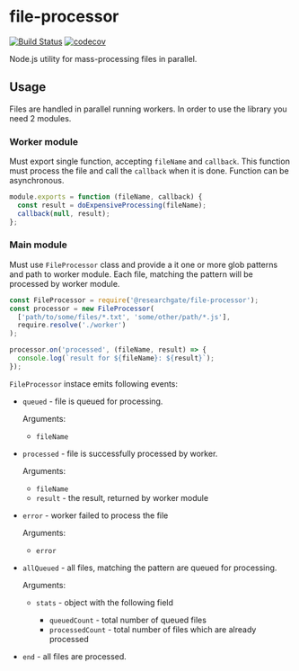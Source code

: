 # file-processor

[![Build Status](https://travis-ci.com/researchgate/node-file-processor.svg?branch=master)](https://travis-ci.com/researchgate/node-file-processor)
[![codecov](https://codecov.io/gh/researchgate/node-file-processor/branch/master/graph/badge.svg)](https://codecov.io/gh/researchgate/node-file-processor)

Node.js utility for mass-processing files in parallel.

## Usage

Files are handled in parallel running workers. In order to use the library you
need 2 modules.

### Worker module

Must export single function, accepting `fileName` and `callback`. This function
must process the file and call the `callback` when it is done. Function can be
asynchronous.

```js
module.exports = function (fileName, callback) {
  const result = doExpensiveProcessing(fileName);
  callback(null, result);
};
```

### Main module

Must use `FileProcessor` class and provide a it one or more glob patterns and
path to worker module. Each file, matching the pattern will be processed by
worker module.

```js
const FileProcessor = require('@researchgate/file-processor');
const processor = new FileProcessor(
  ['path/to/some/files/*.txt', 'some/other/path/*.js'],
  require.resolve('./worker')
);

processor.on('processed', (fileName, result) => {
  console.log(`result for ${fileName}: ${result}`);
});
```

`FileProcessor` instace emits following events:

- `queued` - file is queued for processing.

  Arguments:

  - `fileName`

* `processed` - file is successfully processed by worker.

  Arguments:

  - `fileName`
  - `result` - the result, returned by worker module

* `error` - worker failed to process the file

  Arguments:

  - `error`

* `allQueued` - all files, matching the pattern are queued for processing.

  Arguments:

  - `stats` - object with the following field

    - `queuedCount` - total number of queued files
    - `processedCount` - total number of files which are already processed

* `end` - all files are processed.
